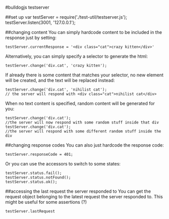 #bulldogjs testserver

##set up
    var testServer = require('./test-util/testserver.js');
    testServer.listen(3001, '127.0.0.1');

##changing content
You can simply hardcode content to be included in the response just by setting:

    testServer.currentResponse = '<div class="cat">crazy kitten</div>'

Alternatively, you can simply specify a selector to generate the html:

    testServer.change('div.cat', 'crazy kitten');

If already there is some content that matches your selector, no new element will be created, and the text will be replaced instead:

    testServer.change('div.cat', 'nihilist cat');
    // the server will respond with <div class="cat">nihilist cat</div>

When no text content is specified, random content will be generated for you:

    testServer.change('div.cat');
    //the server will now respond with some random stuff inside that div
    testServer.change('div.cat');
    //the server will respond with some different random stuff inside the div

##changing response codes
You can also just hardcode the response code:

    testServer.responseCode = 401;

Or you can use the accessors to switch to some states:

    testServer.status.fail();
    testServer.status.notFound();
    testServer.status.ok();

##accessing the last request the server responded to
You can get the request object belonging to the latest request the server responded to. This might be useful for some assertions (?)

    testServer.lastRequest